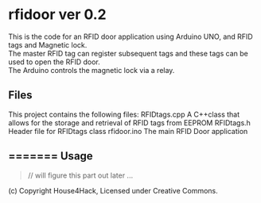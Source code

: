 rfidoor ver 0.2
===============

This is the code for an RFID door application using Arduino UNO, and RFID tags and Magnetic lock.  
The master RFID tag can register subsequent tags and these tags can be used to open the RFID door.  
The Arduino controls the magnetic lock via a relay.

Files
-----
This project contains the following files:
RFIDtags.cpp    A C++class that allows for the storage and retrieval of RFID tags from EEPROM
RFIDtags.h    Header file for RFIDtags class
rfidoor.ino   The main RFID Door application


=======
Usage
-----
> //  will figure this part out later ...

(c) Copyright House4Hack, Licensed under Creative Commons.